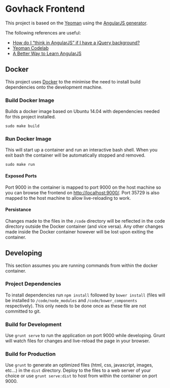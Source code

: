 # Govhack Frontend

This project is based on the [Yeoman](http://yeoman.io/) using the [AngularJS generator](https://github.com/yeoman/generator-angular).

The following references are useful:
* [How do I “think in AngularJS” if I have a jQuery background?](http://stackoverflow.com/a/15012542)
* [Yeoman Codelab](http://yeoman.io/codelab.html)
* [A Better Way to Learn AngularJS](http://www.thinkster.io/angularjs/GtaQ0oMGIl)

## Docker

This project uses [Docker](https://www.docker.io/) to the minimise the need to install build dependencies onto the development machine.

### Build Docker Image

Builds a docker image based on Ubuntu 14.04 with dependencies needed for this project installed.

    sudo make build

### Run Docker Image

This will start up a container and run an interactive bash shell.
When you exit bash the container will be automatically stopped and removed.

    sudo make run

#### Exposed Ports

Port 9000 in the container is mapped to port 9000 on the host machine so you can browse the frontend on <http://localhost:9000/>.
Port 35729 is also mapped to the host machine to allow live-reloading to work.

#### Persistance

Changes made to the files in the `/code` directory will be reflected in the code directory outside the Docker container (and vice versa).
Any other changes made inside the Docker container however will be lost upon exiting the container.

## Developing

This section assumes you are running commands from within the docker container.

### Project Dependencies

To install dependencies run `npm install` followed by `bower install` (files will be installed to `/code/node_modules` and `/code/bower_components` respectively). 
This only needs to be done once as these file are not committed to git.

### Build for Development

Use `grunt serve` to run the application on port 9000 while developing.
Grunt will watch files for changes and live-reload the page in your browser.

### Build for Production

Use `grunt` to generate an optimized files (html, css, javascript, images, etc...) in the `dist` directory.
Deploy to the files to a web server of your choice or use `grunt serve:dist` to host from within the container on port 9000.



